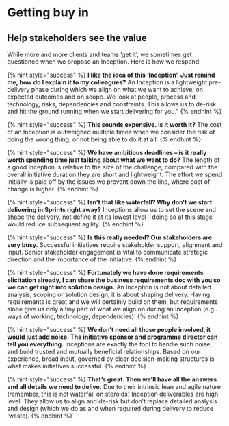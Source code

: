 # Getting buy in

## **Help stakeholders see the value**

While more and more clients and teams ‘get it’, we sometimes get questioned when we propose an Inception. Here is how we respond:

{% hint style="success" %}
**I like the idea of this ‘Inception’. Just remind me, how do I explain it to my colleagues?** An Inception is a lightweight pre-delivery phase during which we align on what we want to achieve; on expected outcomes and on scope. We look at people, process and technology, risks, dependencies and constraints. This allows us to de-risk and hit the ground running when we start delivering for you."
{% endhint %}

{% hint style="success" %}
**This sounds expensive. Is it worth it?** The cost of an Inception is outweighed multiple times when we consider the risk of doing the wrong thing, or not being able to do it at all.
{% endhint %}

{% hint style="success" %}
**We have ambitious deadlines – is it really worth spending time just talking about what we want to do?**  The length of a good Inception is relative to the size of the challenge; compared with the overall initiative duration they are short and lightweight. The effort we spend initially is paid off by the issues we prevent down the line, where cost of change is higher.
{% endhint %}

{% hint style="success" %}
**Isn’t that like waterfall? Why don’t we start delivering in Sprints right away?** Inceptions allow us to set the scene and shape the delivery, not define it at its lowest level - doing so at this stage would reduce subsequent agility.
{% endhint %}

{% hint style="success" %}
**Is this really needed? Our stakeholders are very busy.** Successful initiatives require stakeholder support, alignment and input. Senior stakeholder engagement is vital to communicate strategic direction and the importance of the initiative.
{% endhint %}

{% hint style="success" %}
**Fortunately we have done requirements elicitation already, I can share the business requirements doc with you so we can get right into solution design.** An Inception is not about detailed analysis, scoping or solution design, it is about shaping delivery. Having requirements is great and we will certainly build on them, but requirements alone give us only a tiny part of what we align on during an Inception \(e.g.. ways of working, technology, dependencies\).
{% endhint %}

{% hint style="success" %}
**We don’t need all those people involved, it would just add noise. The initiative sponsor and programme director can tell you everything.** Inceptions are exactly the tool to handle such noise, and build trusted and mutually beneficial relationships. Based on our experience, broad input, governed by clear decision-making structures is what makes initiatives successful.
{% endhint %}

{% hint style="success" %}
**That’s great. Then we’ll have all the answers and all details we need to delive.** Due to their intrinsic lean and agile nature \(remember, this is not waterfall on steroids\) Inception deliverables are high level. They allow us to align and de-risk but don’t replace detailed analysis and design \(which we do as and when required during delivery to reduce ‘waste\).
{% endhint %}






